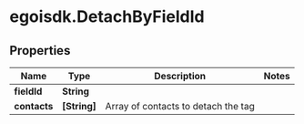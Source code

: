 # egoisdk.DetachByFieldId

## Properties

Name | Type | Description | Notes
------------ | ------------- | ------------- | -------------
**fieldId** | **String** |  | 
**contacts** | **[String]** | Array of contacts to detach the tag | 


